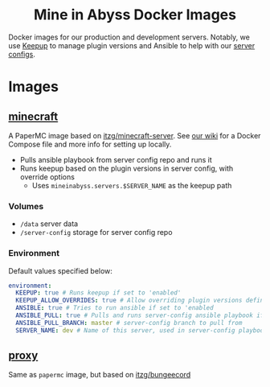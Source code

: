 <div align="center">

# Mine in Abyss Docker Images
</div>

Docker images for our production and development servers. Notably, we use [Keepup](https://github.com/MineInAbyss/Keepup/) to manage plugin versions and Ansible to help with our [server configs](https://github.com/MineInAbyss/server-config).

# Images

## [minecraft](https://github.com/MineInAbyss/Docker/pkgs/container/papermc_dev)

A PaperMC image based on [itzg/minecraft-server](https://github.com/itzg/docker-minecraft-server). See [our wiki](https://wiki.mineinabyss.com/contributing/setup/server-setup/) for a Docker Compose file and more info for setting up locally.

- Pulls ansible playbook from server config repo and runs it
- Runs keepup based on the plugin versions in server config, with override options
  - Uses `mineinabyss.servers.$SERVER_NAME` as the keepup path

### Volumes
- `/data` server data
- `/server-config` storage for server config repo

### Environment

Default values specified below:

```yaml
environment:
  KEEPUP: true # Runs keepup if set to 'enabled'
  KEEPUP_ALLOW_OVERRIDES: true # Allow overriding plugin versions defined in server-config
  ANSIBLE: true # Tries to run ansible if set to 'enabled
  ANSIBLE_PULL: true # Pulls and runs server-config ansible playbook if set to 'enabled', otherwise tries to run local playbook
  ANSIBLE_PULL_BRANCH: master # server-config branch to pull from
  SERVER_NAME: dev # Name of this server, used in server-config playbook
```


## [proxy](https://github.com/MineInAbyss/Docker/pkgs/container/proxy)

Same as `papermc` image, but based on [itzg/bungeecord](https://github.com/itzg/docker-bungeecord)
